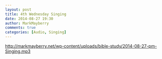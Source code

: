 ```yaml
---
layout: post
title: 4th Wednesday Singing 
date: 2014-08-27 19:30
author: MarkMayberry
comments: true
categories: [Audio, Singing]
---
```

http://markmayberry.net/wp-content/uploads/bible-study/2014-08-27-pm-Singing.mp3
